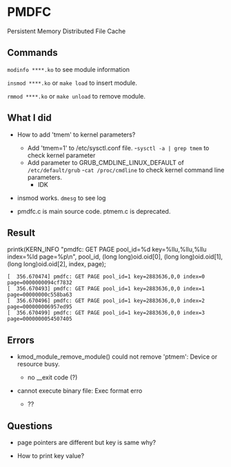 # PMDFC
Persistent Memory Distributed File Cache

## Commands

```modinfo ****.ko``` to see module information

```insmod ****.ko``` or ```make load``` to insert module.

```rmmod ****.ko``` or ```make unload``` to remove module.


## What I did

* How to add 'tmem' to kernel parameters?
  - Add 'tmem=1' to /etc/sysctl.conf file. 
    -```sysctl -a | grep tmem``` to check kernel parameter
  - Add parameter to GRUB_CMDLINE_LINUX_DEFAULT of ```/etc/default/grub```
    -```cat /proc/cmdline``` to check kernel command line parameters.
    - IDK

* insmod works. ```dmesg``` to see log

* pmdfc.c is main source code. ptmem.c is deprecated.


## Result

printk(KERN_INFO "pmdfc: GET PAGE pool_id=%d key=%llu,%llu,%llu index=%ld page=%p\n", pool_id, 
		(long long)oid.oid[0], (long long)oid.oid[1], (long long)oid.oid[2], index, page);

```
[  356.670474] pmdfc: GET PAGE pool_id=1 key=2883636,0,0 index=0 page=0000000094cf7832
[  356.670493] pmdfc: GET PAGE pool_id=1 key=2883636,0,0 index=1 page=00000000c558ba63
[  356.670496] pmdfc: GET PAGE pool_id=1 key=2883636,0,0 index=2 page=000000006957ed95
[  356.670499] pmdfc: GET PAGE pool_id=1 key=2883636,0,0 index=3 page=0000000054507405
```



## Errors

* kmod_module_remove_module() could not remove 'ptmem': Device or resource busy.
  - no __exit code (?)

* cannot execute binary file: Exec format erro
  - ??

## Questions

* page pointers are different but key is same why?

* How to print key value?
